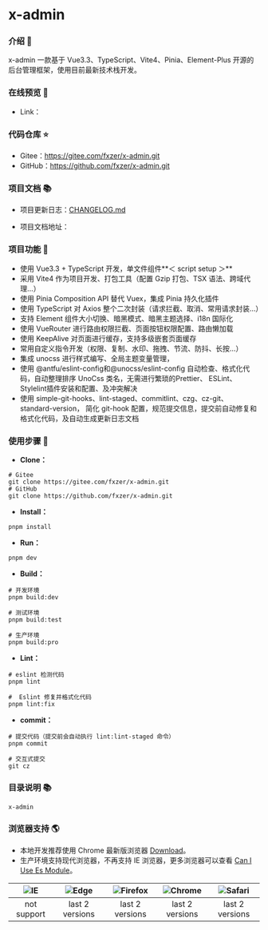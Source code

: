 # x-admin

### 介绍 📖

x-admin 一款基于 Vue3.3、TypeScript、Vite4、Pinia、Element-Plus 开源的后台管理框架，使用目前最新技术栈开发。

### 在线预览 👀

- Link：

### 代码仓库 ⭐

- Gitee：https://gitee.com/fxzer/x-admin.git
- GitHub：https://github.com/fxzer/x-admin.git

### 项目文档 📚

- 项目更新日志：[CHANGELOG.md](./CHANGELOG.md)

- 项目文档地址：

### 项目功能 🔨

- 使用 Vue3.3 + TypeScript 开发，单文件组件**＜ script setup ＞**
- 采用 Vite4 作为项目开发、打包工具（配置 Gzip 打包、TSX 语法、跨域代理…）
- 使用 Pinia Composition API 替代 Vuex，集成 Pinia 持久化插件
- 使用 TypeScript 对 Axios 整个二次封装（请求拦截、取消、常用请求封装…）
- 支持 Element 组件大小切换、暗黑模式、暗黑主题选择、i18n 国际化
- 使用 VueRouter 进行路由权限拦截、页面按钮权限配置、路由懒加载
- 使用 KeepAlive 对页面进行缓存，支持多级嵌套页面缓存
- 常用自定义指令开发（权限、复制、水印、拖拽、节流、防抖、长按…）
- 集成 unocss 进行样式编写、全局主题变量管理，
- 使用 @antfu/eslint-config和@unocss/eslint-config 自动检查、格式化代码，自动整理排序 UnoCss 类名，无需进行繁琐的Prettier、 ESLint、Stylelint插件安装和配置、及冲突解决
- 使用 simple-git-hooks、lint-staged、commitlint、czg、cz-git、standard-version， 简化 git-hook 配置，规范提交信息，提交前自动修复和格式化代码，及自动生成更新日志文档

### 使用步骤 📔

- **Clone：**

```text
# Gitee
git clone https://gitee.com/fxzer/x-admin.git
# GitHub
git clone https://github.com/fxzer/x-admin.git
```

- **Install：**

```text
pnpm install
```

- **Run：**

```text
pnpm dev
```

- **Build：**

```text
# 开发环境
pnpm build:dev

# 测试环境
pnpm build:test

# 生产环境
pnpm build:pro
```

- **Lint：**

```text
# eslint 检测代码
pnpm lint

#  Eslint 修复并格式化代码
pnpm lint:fix

```

- **commit：**

```text
# 提交代码（提交前会自动执行 lint:lint-staged 命令）
pnpm commit

# 交互式提交
git cz
```


### 目录说明 📚

```text
x-admin
```

### 浏览器支持 🌎

- 本地开发推荐使用 Chrome 最新版浏览器 [Download](https://www.google.com/intl/zh-CN/chrome/)。
- 生产环境支持现代浏览器，不再支持 IE 浏览器，更多浏览器可以查看 [Can I Use Es Module](https://caniuse.com/?search=ESModule)。

| ![IE](https://i.imgtg.com/2023/04/11/8z7ot.png) | ![Edge](https://i.imgtg.com/2023/04/11/8zr3p.png) | ![Firefox](https://i.imgtg.com/2023/04/11/8zKiU.png) | ![Chrome](https://i.imgtg.com/2023/04/11/8zNrx.png) | ![Safari](https://i.imgtg.com/2023/04/11/8zeGj.png) |
| :---------------------------------------------: | :-----------------------------------------------: | :--------------------------------------------------: | :-------------------------------------------------: | :-------------------------------------------------: |
|                   not support                   |                  last 2 versions                  |                   last 2 versions                    |                   last 2 versions                   |                   last 2 versions                   |

